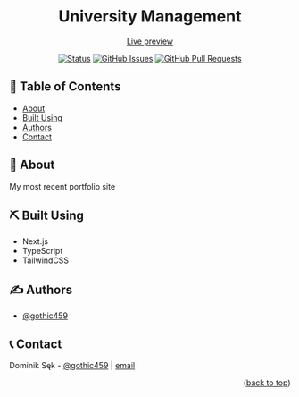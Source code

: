 <h1 align="center">University Management</h1><a name = "readme-top"></a>
<div align="center">
  <a href="https://um.dominiksek.com">Live preview</a>
</div>

<div align="center">

  [![Status](https://img.shields.io/badge/status-active-success.svg)](dominiksek.com) 
  [![GitHub Issues](https://img.shields.io/github/issues/gothic459/portfolio)](https://github.com/gothic459/portfolio/issues)
  [![GitHub Pull Requests](https://img.shields.io/github/issues-pr/gothic459/portfolio)](https://github.com/kylelobo/The-Documentation-Compendium/pulls)
</div>


## 📝 Table of Contents
- [About](#about)
- [Built Using](#built_using)
- [Authors](#authors)
- [Contact](#contact)

## 🧐 About <a name = "about"></a>

My most recent portfolio site


## ⛏️ Built Using <a name = "built_using"></a>

- Next.js
- TypeScript
- TailwindCSS


## ✍️ Authors <a name = "authors"></a>

- [@gothic459](https://github.com/gothic459)

## 📞 Contact <a name = "contact"></a>

Dominik Sęk - [@gothic459](https://github.com/gothic459) |  [email](d.sek464@gmail.com)


<p align="right">(<a href="#readme-top">back to top</a>)</p>

